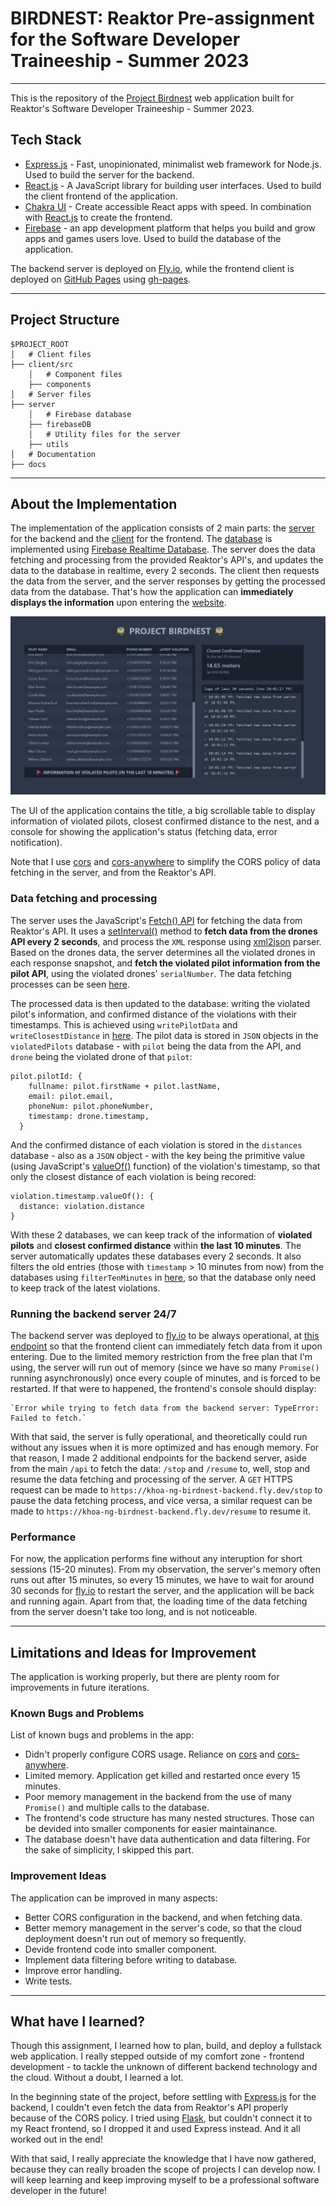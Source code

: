 # BIRDNEST: Reaktor Pre-assignment for the Software Developer Traineeship - Summer 2023

---

This is the repository of the [Project Birdnest](https://hkhoa-ng.github.io/reaktor-pre-assignment-2023/) web application built for Reaktor's Software Developer Traineeship - Summer 2023.

## Tech Stack

- [Express.js](https://expressjs.com/) - Fast, unopinionated, minimalist web framework for Node.js. Used to build the server for the backend.
- [React.js](https://reactjs.org) - A JavaScript library for building user interfaces. Used to build the client frontend of the application.
- [Chakra UI](https://chakra-ui.com/) - Create accessible React apps with speed. In combination with [React.js](https://reactjs.org) to create the frontend.
- [Firebase](https://firebase.google.com/) - an app development platform that helps you build and grow apps and games users love. Used to build the database of the application.

The backend server is deployed on [Fly.io](https://fly.io/), while the frontend client is deployed on [GitHub Pages](https://pages.github.com/) using [gh-pages](https://www.npmjs.com/package/gh-pages).

---

## Project Structure

```
$PROJECT_ROOT
│   # Client files
├── client/src
    │   # Component files
    ├── components
│   # Server files
├── server
    │   # Firebase database
    ├── firebaseDB
    │   # Utility files for the server
    ├── utils
│   # Documentation
├── docs
```

---

## About the Implementation

The implementation of the application consists of 2 main parts: the [server](./server) for the backend and the [client](./client) for the frontend. The [database](./server/firebaseDB/Firebase.js) is implemented using [Firebase Realtime Database](https://firebase.google.com/docs/database/web/start). The server does the data fetching and processing from the provided Reaktor's API's, and updates the data to the database in realtime, every 2 seconds.
The client then requests the data from the server, and the server responses by getting the processed data from the database. That's how the application can **immediately displays the information** upon entering the [website](https://hkhoa-ng.github.io/reaktor-pre-assignment-2023/).

![Main UI](./docs/app-ui.png)

The UI of the application contains the title, a big scrollable table to display information of violated pilots, closest confirmed distance to the nest, and a console for showing the application's status (fetching data, error notification).

Note that I use [cors](https://www.npmjs.com/package/cors#simple-usage-enable-all-cors-requests) and [cors-anywhere](https://www.npmjs.com/package/cors-anywhere) to simplify the CORS policy of data fetching in the server, and from the Reaktor's API.

### Data fetching and processing

The server uses the JavaScript's [Fetch() API](https://developer.mozilla.org/en-US/docs/Web/API/Fetch_API) for fetching the data from Reaktor's API. It uses a [setInterval()](https://developer.mozilla.org/en-US/docs/Web/API/setInterval) method to **fetch data from the drones API every 2 seconds**, and process the `XML` response using [xml2json](https://www.npmjs.com/package/xml2json) parser. Based on the drones data, the server determines all the violated drones in each response snapshot, and **fetch the violated pilot information from the pilot API**, using the violated drones' `serialNumber`. The data fetching processes can be seen [here](./server/utils/fetchUtils.js).

The processed data is then updated to the database: writing the violated pilot's information, and confirmed distance of the violations with their timestamps. This is achieved using `writePilotData` and `writeClosestDistance` in [here](./server/firebaseDB/Firebase.js). The pilot data is stored in `JSON` objects in the `violatedPilots` database - with `pilot` being the data from the API, and `drone` being the violated drone of that `pilot`:

```
pilot.pilotId: {
    fullname: pilot.firstName + pilot.lastName,
    email: pilot.email,
    phoneNum: pilot.phoneNumber,
    timestamp: drone.timestamp,
  }
```

And the confirmed distance of each violation is stored in the `distances` database - also as a `JSON` object - with the key being the primitive value (using JavaScript's [valueOf()](https://developer.mozilla.org/en-US/docs/Web/JavaScript/Reference/Global_Objects/Date/valueOf) function) of the violation's timestamp, so that only the closest distance of each violation is being recored:

```
violation.timestamp.valueOf(): {
  distance: violation.distance
}
```

With these 2 databases, we can keep track of the information of **violated pilots** and **closest confirmed distance** within **the last 10 minutes**. The server automatically updates these databases every 2 seconds. It also filters the old entries (those with `timestamp` > 10 minutes from now) from the databases using `filterTenMinutes` in [here](./server/utils/dataUtils.js), so that the database only need to keep track of the latest violations.

### Running the backend server 24/7

The backend server was deployed to [fly.io](https://fly.io) to be always operational, at [this endpoint](https://khoa-ng-birdnest-backend.fly.dev/api) so that the frontend client can immediately fetch data from it upon entering. Due to the limited memory restriction from the free plan that I'm using, the server will run out of memory (since we have so many `Promise()` running asynchronously) once every couple of minutes, and is forced to be restarted. If that were to happened, the frontend's console should display:

```
`Error while trying to fetch data from the backend server: TypeError: Failed to fetch.`
```

With that said, the server is fully operational, and theoretically could run without any issues when it is more optimized and has enough memory.
For that reason, I made 2 additional endpoints for the backend server, aside from the main `/api` to fetch the data: `/stop` and `/resume` to, well, stop and resume the data fetching and processing of the server. A `GET` HTTPS request can be made to `https://khoa-ng-birdnest-backend.fly.dev/stop` to pause the data fetching process, and vice versa, a similar request can be made to `https://khoa-ng-birdnest-backend.fly.dev/resume` to resume it.

### Performance

For now, the application performs fine without any interuption for short sessions (15-20 minutes). From my observation, the server's memory often runs out after 15 minutes, so every 15 minutes, we have to wait for around 30 seconds for [fly.io](https://fly.io) to restart the server, and the application will be back and running again. Apart from that, the loading time of the data fetching from the server doesn't take too long, and is not noticeable.

---

## Limitations and Ideas for Improvement

The application is working properly, but there are plenty room for improvements in future iterations.

### Known Bugs and Problems

List of known bugs and problems in the app:

- Didn't properly configure CORS usage. Reliance on [cors](https://www.npmjs.com/package/cors#simple-usage-enable-all-cors-requests) and [cors-anywhere](https://www.npmjs.com/package/cors-anywhere).
- Limited memory. Application get killed and restarted once every 15 minutes.
- Poor memory management in the backend from the use of many `Promise()` and multiple calls to the database.
- The frontend's code structure has many nested structures. Those can be devided into smaller components for easier maintainance.
- The database doesn't have data authentication and data filtering. For the sake of simplicity, I skipped this part.

### Improvement Ideas

The application can be improved in many aspects:

- Better CORS configuration in the backend, and when fetching data.
- Better memory management in the server's code, so that the cloud deployment doesn't run out of memory so frequently.
- Devide frontend code into smaller component.
- Implement data filtering before writing to database.
- Improve error handling.
- Write tests.

---

## What have I learned?

Though this assignment, I learned how to plan, build, and deploy a fullstack web application. I really stepped outside of my comfort zone - frontend development - to tackle the unknown of different backend technology and the cloud. Without a doubt, I learned a lot.

In the beginning state of the project, before settling with [Express.js](https://expressjs.com/) for the backend, I couldn't even fetch the data from Reaktor's API properly because of the CORS policy. I tried using [Flask](https://flask.palletsprojects.com/en/2.2.x/), but couldn't connect it to my React frontend, so I dropped it and used Express instead. And it all worked out in the end!

With that said, I really appreciate the knowledge that I have now gathered, because they can really broaden the scope of projects I can develop now. I will keep learning and keep improving myself to be a professional software developer in the future!
